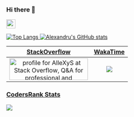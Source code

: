 ### Hi there 👋
<a target="_blank" href="https://www.linkedin.com/in/alextudor90/"> <img src="https://mpng.subpng.com/20180320/uaw/kisspng-linkedin-logo-clip-art-linkedin-icons-no-attribution-5ab1767fdc0a03.3958049615215796479013.jpg" width="auto" height="24px">

 
 ![Top Langs](https://github-readme-stats.vercel.app/api/top-langs/?username=AlleXyS90&theme=prussian)
 ![Alexandru's GitHub stats](https://github-readme-stats.vercel.app/api?username=AlleXyS90&theme=algolia)
 
 
 StackOverflow | WakaTime
 :-------:|:--------:
 <a href="https://stackoverflow.com/users/9275568/allexys"><img src="https://stackoverflow.com/users/flair/9275568.png?theme=dark" width="208" height="58" alt="profile for AlleXyS at Stack Overflow, Q&amp;A for professional and enthusiast programmers" title="profile for AlleXyS at Stack Overflow, Q&amp;A for professional and enthusiast programmers"></a> | <img src="https://github-readme-stats.vercel.app/api/wakatime?username=AlleXyS&amp;layout=compact" style="max-width: 100%;" /> |

 
### CodersRank Stats
<img src="https://cr-ss-service.azurewebsites.net/api/ScreenShot?widget=summary&username=allexys90&badges=2&show-avatar=false&style=--header-bg-color:%23000;--border-radius:10px" />
  
<!--
**AlleXyS90/allexys90** is a ✨ _special_ ✨ repository because its `README.md` (this file) appears on your GitHub profile.

Here are some ideas to get you started:

- 🔭 I’m currently working on ...
- 🌱 I’m currently learning ...
- 👯 I’m looking to collaborate on ...
- 🤔 I’m looking for help with ...
- 💬 Ask me about ...
- 📫 How to reach me: ...
- 😄 Pronouns: ...
- ⚡ Fun fact: ...
-->
